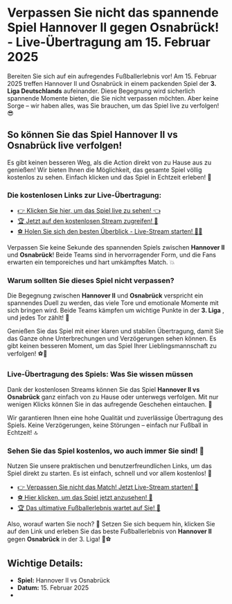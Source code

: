 # Verpassen Sie nicht das spannende Spiel Hannover II gegen Osnabrück! - Live-Übertragung am 15. Februar 2025

Bereiten Sie sich auf ein aufregendes Fußballerlebnis vor! Am 15. Februar 2025 treffen Hannover II und Osnabrück in einem packenden Spiel der **3. Liga Deutschlands** aufeinander. Diese Begegnung wird sicherlich spannende Momente bieten, die Sie nicht verpassen möchten. Aber keine Sorge – wir haben alles, was Sie brauchen, um das Spiel live zu verfolgen! 😎

## So können Sie das Spiel **Hannover II vs Osnabrück** live verfolgen!

Es gibt keinen besseren Weg, als die Action direkt von zu Hause aus zu genießen! Wir bieten Ihnen die Möglichkeit, das gesamte Spiel völlig kostenlos zu sehen. Einfach klicken und das Spiel in Echtzeit erleben! 🎉

### Die kostenlosen Links zur Live-Übertragung:

- [👉 Klicken Sie hier, um das Spiel live zu sehen! 👈](https://tinyurl.com/livestreamfreeo?st=Hannover+II+vs+Osnabr%C3%BCck&si=ghc)
- [🏆 Jetzt auf den kostenlosen Stream zugreifen! 🎥](https://tinyurl.com/livestreamfreeo?st=Hannover+II+vs+Osnabr%C3%BCck&si=ghc)
- [⚽ Holen Sie sich den besten Überblick - Live-Stream starten! 🏃‍♂️](https://tinyurl.com/livestreamfreeo?st=Hannover+II+vs+Osnabr%C3%BCck&si=ghc)

Verpassen Sie keine Sekunde des spannenden Spiels zwischen **Hannover II** und **Osnabrück**! Beide Teams sind in hervorragender Form, und die Fans erwarten ein temporeiches und hart umkämpftes Match. 💥

### Warum sollten Sie dieses Spiel nicht verpassen?

Die Begegnung zwischen **Hannover II** und **Osnabrück** verspricht ein spannendes Duell zu werden, das viele Tore und emotionale Momente mit sich bringen wird. Beide Teams kämpfen um wichtige Punkte in der **3. Liga** , und jedes Tor zählt! 🚀

Genießen Sie das Spiel mit einer klaren und stabilen Übertragung, damit Sie das Ganze ohne Unterbrechungen und Verzögerungen sehen können. Es gibt keinen besseren Moment, um das Spiel Ihrer Lieblingsmannschaft zu verfolgen! ⚽📱

### Live-Übertragung des Spiels: Was Sie wissen müssen

Dank der kostenlosen Streams können Sie das Spiel **Hannover II vs Osnabrück** ganz einfach von zu Hause oder unterwegs verfolgen. Mit nur wenigen Klicks können Sie in das aufregende Geschehen eintauchen. 📲

Wir garantieren Ihnen eine hohe Qualität und zuverlässige Übertragung des Spiels. Keine Verzögerungen, keine Störungen – einfach nur Fußball in Echtzeit! 🔝

### Sehen Sie das Spiel kostenlos, wo auch immer Sie sind! 🎉

Nutzen Sie unsere praktischen und benutzerfreundlichen Links, um das Spiel direkt zu starten. Es ist einfach, schnell und vor allem kostenlos! 🎁

- [👉 Verpassen Sie nicht das Match! Jetzt Live-Stream starten! 🎥](https://tinyurl.com/livestreamfreeo?st=Hannover+II+vs+Osnabr%C3%BCck&si=ghc)
- [⚽ Hier klicken, um das Spiel jetzt anzusehen! 📱](https://tinyurl.com/livestreamfreeo?st=Hannover+II+vs+Osnabr%C3%BCck&si=ghc)
- [🏆 Das ultimative Fußballerlebnis wartet auf Sie! 🎉](https://tinyurl.com/livestreamfreeo?st=Hannover+II+vs+Osnabr%C3%BCck&si=ghc)

Also, worauf warten Sie noch? 📅 Setzen Sie sich bequem hin, klicken Sie auf den Link und erleben Sie das beste Fußballerlebnis von **Hannover II** gegen **Osnabrück** in der 3. Liga! 🎉⚽

## Wichtige Details:

- **Spiel:** Hannover II vs Osnabrück
- **Datum:** 15. Februar 2025
- 
